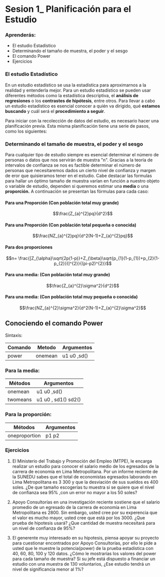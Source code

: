 # Sesion 1_ Planificación para el Estudio
### Aprenderás:
- El estudio Estadístico
- Determinando el tamaño de muestra, el poder y el sesgo
- El comando Power
- Ejercicios


### El estudio Estadístico
En un estudio estadístico se usa la estadística para aproximarnos a la realidad y entenderla mejor. Para un estudio estadístico se pueden usar diferentes métodos como la estadística descriptiva, el **análisis de regresiones** o los **contrastes de hipótesis**, entre otros.
Para llevar a cabo un estudio estadístico es esencial conocer a quién va dirigido, qué **estamos buscando** y cuál será el **procedimiento a seguir**.

Para iniciar con la recolección de datos del estudio, es necesario hacer una planificación previa. Esta misma planificación tiene una serie de pasos, como los siguientes:


### Determinando el tamaño de muestra, el poder y el sesgo

Para cualquier tipo de estudio siempre es esencial determinar el número de personas o datos que nos servirán de muestra "n".
Gracias a la teoría de intervalos de confianza se nos es factible determinar el número de personas que necesitaremos dados un cierto nivel de confianza y margen de eror que quisieramos tener en el estudio.
Cabe destacar las formulas para hallar un óptimo tamaño de muestra varían en función a nuestro objeto o variable de estudio, dependen si queremos estimar una **media** o una **proporción.**
A continuación se presentan las fórmulas para cada caso:

#### Para una Proporción (Con población total muy grande)

$$\frac{Z_{a}^{2}pq}{d^2}$$

#### Para una Proporción (Con población total pequeña o conocida)

$$\frac{NZ_{a}^{2}pq}{d^2(N-1)+Z_{a}^{2}pq}$$

#### Para dos proporciones

$$n= \frac{[Z_{\alpha}\sqrt{2p(1-p)}+Z_{\beta}\sqrt{p_{1}(1-p_{1})+p_{2}(1-p_{2}})]^{2}}{(pi-p2)^{2}}$$


#### Para una media: (Con población total muy grande)

$$\frac{Z_{a}^{2}\sigma^2}{d^2}$$

#### Para una media: (Con población total muy pequeña o conocida)

$$\frac{NZ_{a}^{2}\sigma^2}{d^2(N-1)+Z_{a}^{2}\sigma^2}$$

## Conociendo el comando Power
Sintaxis:

| Comando | Metodo | Argumentos |
| ------------- | ------------- |---------|
| power  | onemean  | u1 u0 ,sd() |

### Para la media:
| Métodos | Argumentos | 
| ------------- | ------------- |
| onemean  | u1 u0 ,sd() |
| twomeans  | u1 u0 , sd1() sd2() |

### Para la proporción:
| Métodos | Argumentos | 
| ------------- | ------------- |
| oneproportion  | p1 p2  |

### Ejercicios

1. El Ministerio del Trabajo y Promoción del Empleo (MTPE), le encarga realizar un estudio para conocer el salario medio de los egresados de la carrera de economía en Lima Metropolitana. Por un informe reciente de la SUNEDU sabes que el total de economistas egresados laborando en Lima Metropolitana es 3 300 y que la desviación de sus sueldos es 400 soles. ¿De que tamaño escogerías tu muestra si se quiere que el nivel de confianza sea 95% ,con un error no mayor a los 50 soles?

2.  Apoyo Consultorías en una investigación reciente sostiene que el salario promedio de un egresado de la carrera de economía en Lima Metropolitana es 2800. Sin embargo, usted cree por su experencia que el valor es mucho mayor, usted cree que está por los 3000. ¿Que prueba de hipotesis usará? ¿Que cantidad de muestra necesitará para un nivel de confianza de 95%?

3. El generente muy interesado en su hipotesis, piensa apoyar su proyecto para cuestionar encontrados por Apoyo Consultorías, por ello le pide a usted que le muestre la potencia(power) de la prueba estadística con 40, 60, 80, 100 y 120 datos. ¿Cómo le mostrarías los valores del power para cada tamaño de muestra? Si su jefe está dispuesto a financiar un estudio con una muestra de 130 voluntarios, ¿Ese estudio tendrá un nivel de significancia menor al 1%?
